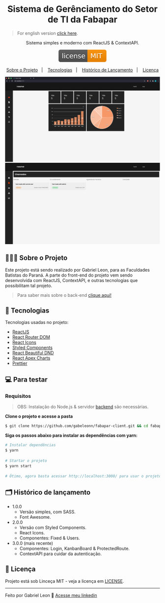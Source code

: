 <h1 align="center">
  Sistema de Gerênciamento do Setor de TI da Fabapar
</h1>

> For english version [click here](/README_EN.md).

<p align="center">
  Sistema simples e moderno com ReactJS & ContextAPI.
</p>

<p align="center">
  <img alt="GitHub" src="/license.svg">
</p>

<p align="center">
  <a href="#%EF%B8%8F-sobre-o-projeto">Sobre o Projeto</a>&nbsp;&nbsp;&nbsp;|&nbsp;&nbsp;&nbsp;
  <a href="#-tecnologias">Tecnologias</a>&nbsp;&nbsp;&nbsp;|&nbsp;&nbsp;&nbsp;
  <a href="#%EF%B8%8F-histórico-de-lançamento">Histórico de Lançamento</a>&nbsp;&nbsp;&nbsp;|&nbsp;&nbsp;&nbsp;
  <a href="#-licença">Licença</a>
</p>

<p align="center">
  <img alt="Dashboard" src="/dashboard.png">
  <img alt="Tickets" src="/tickets.png">
</p>

## 💇🏻‍♂️ Sobre o Projeto

Este projeto está sendo realizado por Gabriel Leon, para as Faculdades Batistas do Paraná. A parte do front-end do projeto vem sendo desenvolvida com ReactJS, ContextAPI, e outras tecnologias que possibilitam tal projeto.

> Para saber mais sobre o back-end [clique aqui!](https://github.com/gabeleonn/fabapar-server)


## 🚀 Tecnologias

Tecnologias usadas no projeto:

- [ReactJS](https://reactjs.org/)
- [React Router DOM](https://reacttraining.com/react-router/)
- [React Icons](https://react-icons.netlify.com/#/)
- [Styled Components](https://styled-components.com/)
- [React Beautiful DND](https://yarnpkg.com/package/react-beautiful-dnd)
- [React Apex Charts](https://apexcharts.com/)
- [Prettier](https://prettier.io/)

## 💻 Para testar

### Requisitos

> OBS: Instalação do Node.js & servidor [backend](https://github.com/gabeleonn/fabapar-server) são necessárias.

**Clone o projeto e acesse a pasta**

```bash
$ git clone https://github.com/gabeleonn/fabapar-client.git && cd fabapar-client
```

**Siga os passos abaixo para instalar as dependências com yarn:**

```bash
# Instalar dependências
$ yarn

# Startar o projeto
$ yarn start

# Ótimo, agora basta acessar http://localhost:3000/ para usar o projeto.
```

## 🗂️ Histórico de lançamento

-   1.0.0
    -   Versão simples, com SASS.
    -   Font Awesome.
-   2.0.0
    -   Versão com Styled Components.
    -   React Icons.
    -   Componentes: Fixed & Users.
-   3.0.0 (mais recente)
    -   Componentes: Login, KanbanBoard & ProtectedRoute.
    -   ContextAPI para cuidar da autenticação. 

## 📝 Licença

Projeto está sob Linceça MIT - veja a licença em [LICENSE](/LICENSE).

---

Feito por Gabriel Leon 👋 [Acesse meu linkedin](https://www.linkedin.com/in/gabeleonn/)
